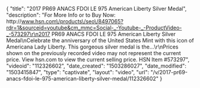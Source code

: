 {
    "title": "2017 PR69 ANACS FDOI LE 975 American Liberty Silver Medal",
    "description": "For More Info or to Buy Now: http:\/\/www.hsn.com\/products\/seo\/8497065?rdr=1&sourceid=youtube&cm_mmc=Social-_-Youtube-_-ProductVideo-_-573297\r\n2017 PR69 ANACS FDOI LE 975 American Liberty Silver Medal\nCelebrate the anniversary of the United States Mint with this icon of Americana  Lady Liberty. This gorgeous silver medal is the...\r\nPrices shown on the previously recorded video may not represent the current price.  View hsn.com to view the current selling price. HSN Item #573297",
    "videoid": "112326602",
    "date_created": "1503286027",
    "date_modified": "1503415847",
    "type": "captivate",
    "layout": "video",
    "url": "\/v\/2017-pr69-anacs-fdoi-le-975-american-liberty-silver-medal\/112326602"
}